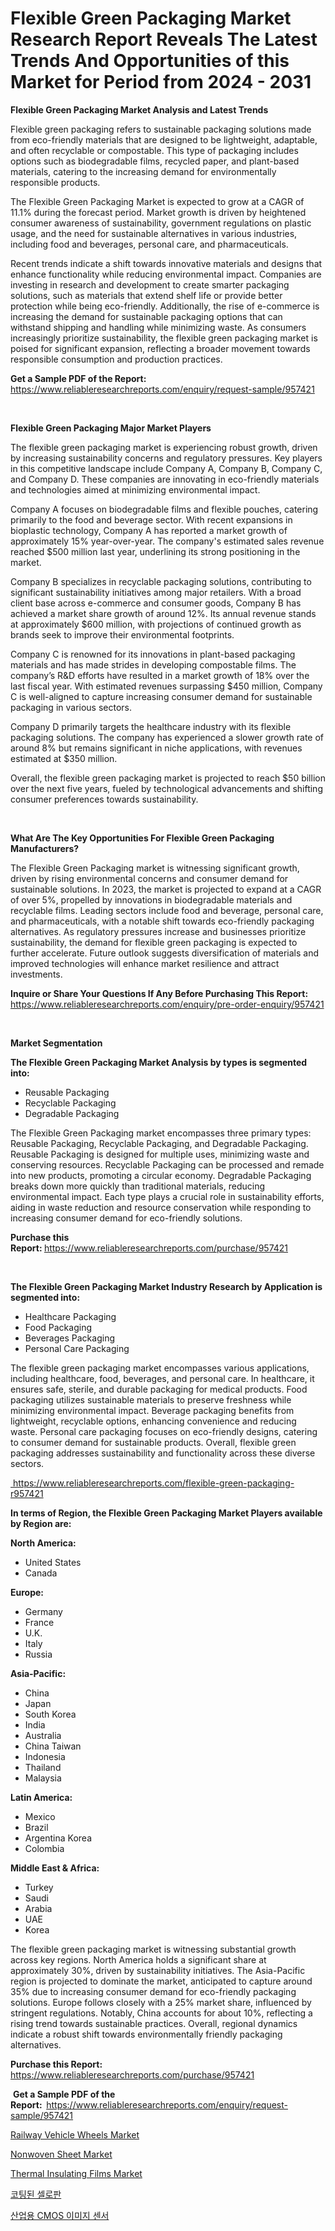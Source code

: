 <p><h1>Flexible Green Packaging Market Research Report Reveals The Latest Trends And Opportunities of this Market for Period from 2024 - 2031</h1></p><p><strong>Flexible Green Packaging Market Analysis and Latest Trends</strong></p>
<p><p>Flexible green packaging refers to sustainable packaging solutions made from eco-friendly materials that are designed to be lightweight, adaptable, and often recyclable or compostable. This type of packaging includes options such as biodegradable films, recycled paper, and plant-based materials, catering to the increasing demand for environmentally responsible products.</p><p>The Flexible Green Packaging Market is expected to grow at a CAGR of 11.1% during the forecast period. Market growth is driven by heightened consumer awareness of sustainability, government regulations on plastic usage, and the need for sustainable alternatives in various industries, including food and beverages, personal care, and pharmaceuticals. </p><p>Recent trends indicate a shift towards innovative materials and designs that enhance functionality while reducing environmental impact. Companies are investing in research and development to create smarter packaging solutions, such as materials that extend shelf life or provide better protection while being eco-friendly. Additionally, the rise of e-commerce is increasing the demand for sustainable packaging options that can withstand shipping and handling while minimizing waste. As consumers increasingly prioritize sustainability, the flexible green packaging market is poised for significant expansion, reflecting a broader movement towards responsible consumption and production practices.</p></p>
<p><strong>Get a Sample PDF of the Report:&nbsp;</strong> <a href="https://www.reliableresearchreports.com/enquiry/request-sample/957421">https://www.reliableresearchreports.com/enquiry/request-sample/957421</a></p>
<p>&nbsp;</p>
<p><strong>Flexible Green Packaging Major Market Players</strong></p>
<p><p>The flexible green packaging market is experiencing robust growth, driven by increasing sustainability concerns and regulatory pressures. Key players in this competitive landscape include Company A, Company B, Company C, and Company D. These companies are innovating in eco-friendly materials and technologies aimed at minimizing environmental impact.</p><p>Company A focuses on biodegradable films and flexible pouches, catering primarily to the food and beverage sector. With recent expansions in bioplastic technology, Company A has reported a market growth of approximately 15% year-over-year. The company's estimated sales revenue reached $500 million last year, underlining its strong positioning in the market.</p><p>Company B specializes in recyclable packaging solutions, contributing to significant sustainability initiatives among major retailers. With a broad client base across e-commerce and consumer goods, Company B has achieved a market share growth of around 12%. Its annual revenue stands at approximately $600 million, with projections of continued growth as brands seek to improve their environmental footprints.</p><p>Company C is renowned for its innovations in plant-based packaging materials and has made strides in developing compostable films. The company’s R&D efforts have resulted in a market growth of 18% over the last fiscal year. With estimated revenues surpassing $450 million, Company C is well-aligned to capture increasing consumer demand for sustainable packaging in various sectors.</p><p>Company D primarily targets the healthcare industry with its flexible packaging solutions. The company has experienced a slower growth rate of around 8% but remains significant in niche applications, with revenues estimated at $350 million. </p><p>Overall, the flexible green packaging market is projected to reach $50 billion over the next five years, fueled by technological advancements and shifting consumer preferences towards sustainability.</p></p>
<p>&nbsp;</p>
<p><strong>What Are The Key Opportunities For Flexible Green Packaging Manufacturers?</strong></p>
<p><p>The Flexible Green Packaging market is witnessing significant growth, driven by rising environmental concerns and consumer demand for sustainable solutions. In 2023, the market is projected to expand at a CAGR of over 5%, propelled by innovations in biodegradable materials and recyclable films. Leading sectors include food and beverage, personal care, and pharmaceuticals, with a notable shift towards eco-friendly packaging alternatives. As regulatory pressures increase and businesses prioritize sustainability, the demand for flexible green packaging is expected to further accelerate. Future outlook suggests diversification of materials and improved technologies will enhance market resilience and attract investments.</p></p>
<p><strong>Inquire or Share Your Questions If Any Before Purchasing This Report:</strong> <a href="https://www.reliableresearchreports.com/enquiry/pre-order-enquiry/957421">https://www.reliableresearchreports.com/enquiry/pre-order-enquiry/957421</a></p>
<p>&nbsp;</p>
<p><strong>Market Segmentation</strong></p>
<p><strong>The Flexible Green Packaging Market Analysis by types is segmented into:</strong></p>
<p><ul><li>Reusable Packaging</li><li>Recyclable Packaging</li><li>Degradable Packaging</li></ul></p>
<p><p>The Flexible Green Packaging market encompasses three primary types: Reusable Packaging, Recyclable Packaging, and Degradable Packaging. Reusable Packaging is designed for multiple uses, minimizing waste and conserving resources. Recyclable Packaging can be processed and remade into new products, promoting a circular economy. Degradable Packaging breaks down more quickly than traditional materials, reducing environmental impact. Each type plays a crucial role in sustainability efforts, aiding in waste reduction and resource conservation while responding to increasing consumer demand for eco-friendly solutions.</p></p>
<p><strong>Purchase this Report:&nbsp;</strong><a href="https://www.reliableresearchreports.com/purchase/957421">https://www.reliableresearchreports.com/purchase/957421</a></p>
<p>&nbsp;</p>
<p><strong>The Flexible Green Packaging Market Industry Research by Application is segmented into:</strong></p>
<p><ul><li>Healthcare Packaging</li><li>Food Packaging</li><li>Beverages Packaging</li><li>Personal Care Packaging</li></ul></p>
<p><p>The flexible green packaging market encompasses various applications, including healthcare, food, beverages, and personal care. In healthcare, it ensures safe, sterile, and durable packaging for medical products. Food packaging utilizes sustainable materials to preserve freshness while minimizing environmental impact. Beverage packaging benefits from lightweight, recyclable options, enhancing convenience and reducing waste. Personal care packaging focuses on eco-friendly designs, catering to consumer demand for sustainable products. Overall, flexible green packaging addresses sustainability and functionality across these diverse sectors.</p></p>
<p><a href="https://www.reliableresearchreports.com/flexible-green-packaging-r957421">&nbsp;https://www.reliableresearchreports.com/flexible-green-packaging-r957421</a></p>
<p><strong>In terms of Region, the Flexible Green Packaging Market Players available by Region are:</strong></p>
<p>
    <p> <strong> North America: </strong>
        <ul>
            <li>United States</li>
            <li>Canada</li>
        </ul>
        </p> 
    <p> <strong> Europe: </strong>
        <ul>
            <li>Germany</li>
            <li>France</li>
            <li>U.K.</li>
            <li>Italy</li>
            <li>Russia</li>
        </ul>
        </p> 
    <p> <strong> Asia-Pacific: </strong>
        <ul>
            <li>China</li>
            <li>Japan</li>
            <li>South Korea</li>
            <li>India</li>
            <li>Australia</li>
            <li>China Taiwan</li>
            <li>Indonesia</li>
            <li>Thailand</li>
            <li>Malaysia</li>
        </ul>
        </p> 
    <p> <strong> Latin America: </strong>
        <ul>
            <li>Mexico</li>
            <li>Brazil</li>
            <li>Argentina Korea</li>
            <li>Colombia</li>
        </ul>
        </p> 
    <p> <strong> Middle East & Africa: </strong>
        <ul>
            <li>Turkey</li>
            <li>Saudi</li>
            <li>Arabia</li>
            <li>UAE</li>
            <li>Korea</li>
        </ul>
    </p>
    </p>
<p><p>The flexible green packaging market is witnessing substantial growth across key regions. North America holds a significant share at approximately 30%, driven by sustainability initiatives. The Asia-Pacific region is projected to dominate the market, anticipated to capture around 35% due to increasing consumer demand for eco-friendly packaging solutions. Europe follows closely with a 25% market share, influenced by stringent regulations. Notably, China accounts for about 10%, reflecting a rising trend towards sustainable practices. Overall, regional dynamics indicate a robust shift towards environmentally friendly packaging alternatives.</p></p>
<p><strong>Purchase this Report: </strong><a href="https://www.reliableresearchreports.com/purchase/957421">https://www.reliableresearchreports.com/purchase/957421</a></p>
<p>&nbsp;<strong>Get a Sample PDF of the Report:&nbsp;&nbsp;</strong><a href="https://www.reliableresearchreports.com/enquiry/request-sample/957421">https://www.reliableresearchreports.com/enquiry/request-sample/957421</a></p>
<p><strong></strong></p>
<p><p><a href="https://github.com/SanjidaKhan901/Market-Research-Report-List-1/blob/main/railway-vehicle-wheels-market.md">Railway Vehicle Wheels Market</a></p><p><a href="https://issuu.com/reportprime-2/docs/nonwoven-sheet-market-size-2030.ppt_25177950638eb6">Nonwoven Sheet Market</a></p><p><a href="https://issuu.com/reportprime-2/docs/thermal-insulating-films-market-siz_74dedde246d422">Thermal Insulating Films Market</a></p><p><a href="https://medium.com/@biancamacdonald87/coated-cellophane-market-%EC%9D%98-%EA%B8%80%EB%A1%9C%EB%B2%8C-%EC%8B%9C%EC%9E%A5-%EA%B0%9C%EC%9A%94%EB%8A%94-%EC%A0%84-%EC%84%B8%EA%B3%84-%EB%B0%8F-%EC%A3%BC%EC%9A%94-%EC%8B%9C%EC%9E%A5%EC%9D%98-%EC%82%B0%EC%97%85%EC%97%90-%EC%98%81%ED%96%A5%EC%9D%84-%EB%AF%B8%EC%B9%98%EB%8A%94-%EC%A3%BC%EC%9A%94-%ED%8A%B8%EB%A0%8C%EB%93%9C%EC%97%90-%EB%8C%80%ED%95%9C-%EB%8F%85%ED%8A%B9%ED%95%9C-%EA%B4%80%EC%A0%90%EC%9D%84-%EC%A0%9C%EA%B3%B5%ED%95%A9%EB%8B%88%EB%8B%A4-6bc0a934f99b">코팅된 셀로판</a></p><p><a href="https://medium.com/@biancamacdonald87/%EC%84%B8%EA%B3%84-industrial-cmos-image-sensor-market-%EC%9D%80-2024%EC%97%90%EC%84%9C-2031%EB%A1%9C-%EC%97%B0%ED%8F%89%EA%B7%A0-%EC%A6%9D%EA%B0%80%EC%9C%A8%EC%9D%84-%EB%B3%B4%EC%9D%BC-%EA%B2%83%EC%9C%BC%EB%A1%9C-%EC%98%88%EC%83%81%EB%90%A9%EB%8B%88%EB%8B%A4-f8e6a61a6e92">산업용 CMOS 이미지 센서</a></p></p>